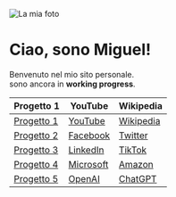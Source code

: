 ![La mia foto](foto1.jpeg)

# Ciao, sono Miguel!

Benvenuto nel mio sito personale.  
sono ancora in **working progress**.

| Progetto 1 | YouTube | Wikipedia |
|------------|---------|-----------|
| [Progetto 1](https://www.google.com) | [YouTube](https://www.youtube.com) | [Wikipedia](https://it.wikipedia.org) |
| [Progetto 2](https://www.github.com) | [Facebook](https://www.facebook.com) | [Twitter](https://www.twitter.com) |
| [Progetto 3](https://www.instagram.com) | [LinkedIn](https://www.linkedin.com) | [TikTok](https://www.tiktok.com) |
| [Progetto 4](https://www.apple.com) | [Microsoft](https://www.microsoft.com) | [Amazon](https://www.amazon.it) |
| [Progetto 5](https://www.netflix.com) | [OpenAI](https://openai.com) | [ChatGPT](https://chat.openai.com) |
